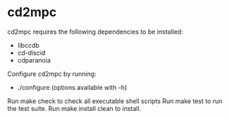 # cd2mpc

cd2mpc requires the following dependencies to be installed:

- libccdb
- cd-discid
- cdparanoia

Configure cd2mpc by running:

- ./configure (options available with -h)

Run make check to check all executable shell scripts
Run make test to run the test suite.
Run make install clean to install.
